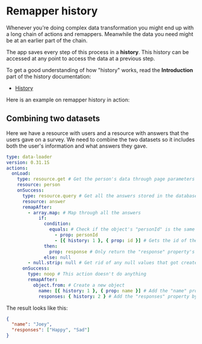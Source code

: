 # Remapper history

Whenever you're doing complex data transformation you might end up with a long chain of actions and
remappers. Meanwhile the data you need might be at an earlier part of the chain.

The app saves every step of this process in a **history**. This history can be accessed at any point
to access the data at a previous step.

To get a good understanding of how "history" works, read the **Introduction** part of the history
documentation:

- [History](/docs/remappers/history#introduction)

Here is an example on remapper history in action:

## Combining two datasets

Here we have a resource with users and a resource with answers that the users gave on a survey. We
need to combine the two datasets so it includes both the user's information and what answers they
gave.

```yaml copy block-snippet
type: data-loader
version: 0.31.1S
actions:
  onLoad:
    type: resource.get # Get the person's data through page parameters
    resource: person
    onSuccess:
      type: resource.query # Get all the answers stored in the database
      resource: answer
      remapAfter:
        - array.map: # Map through all the answers
            if:
              condition:
                equals: # Check if the object's "personId" is the same as the id of the person fetched at the start of the chain
                  - prop: personId
                  - [{ history: 1 }, { prop: id }] # Gets the id of the person fetched at the first action in the chian
              then:
                prop: response # Only return the "response" property's value
              else: null
        - null.strip: null # Get rid of any null values that got created due to them not passing the condition
      onSuccess:
        type: noop # This action doesn't do anything
        remapAfter:
          object.from: # Create a new object
            name: [{ history: 1 }, { prop: name }] # Add the "name" property to this object by taking it from the first action in the chain
            responses: { history: 2 } # Add the "responses" property by taking the entire value from the previous action's result
```

The result looks like this:

```json
{
  "name": "Joey",
  "responses": ["Happy", "Sad"]
}
```
